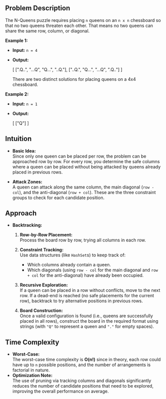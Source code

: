Problem Description
-------------------

The N-Queens puzzle requires placing `n` queens on an `n x n` chessboard so that no two queens threaten each other. That means no two queens can share the same row, column, or diagonal.

**Example 1:**

-   **Input:** `n = 4`
-   **Output:**


  	[
      [".Q..", "...Q", "Q...", "..Q."],
      ["..Q.", "Q...", "...Q", ".Q.."]
    ]

    There are two distinct solutions for placing queens on a 4x4 chessboard.

**Example 2:**

-   **Input:** `n = 1`
-   **Output:**


    [
      ["Q"]
    ]

Intuition
---------

-   **Basic Idea:**\
    Since only one queen can be placed per row, the problem can be approached row by row. For every row, you determine the safe columns where a queen can be placed without being attacked by queens already placed in previous rows.

-   **Attack Zones:**\
    A queen can attack along the same column, the main diagonal (`row - col`), and the anti-diagonal (`row + col`). These are the three constraint groups to check for each candidate position.

Approach
--------

-   **Backtracking:**
    1.  **Row-by-Row Placement:**\
        Process the board row by row, trying all columns in each row.

    2.  **Constraint Tracking:**\
        Use data structures (like `HashSet`s) to keep track of:

        -   Which columns already contain a queen.
        -   Which diagonals (using `row - col` for the main diagonal and `row + col` for the anti-diagonal) have already been occupied.
    3.  **Recursive Exploration:**\
        If a queen can be placed in a row without conflicts, move to the next row. If a dead-end is reached (no safe placements for the current row), backtrack to try alternative positions in previous rows.

    4.  **Board Construction:**\
        Once a valid configuration is found (i.e., queens are successfully placed in all rows), construct the board in the required format using strings (with `"Q"` to represent a queen and `"."` for empty spaces).

Time Complexity
---------------

-   **Worst-Case:**\
    The worst-case time complexity is **O(n!)** since in theory, each row could have up to `n` possible positions, and the number of arrangements is factorial in nature.
-   **Optimization Note:**\
    The use of pruning via tracking columns and diagonals significantly reduces the number of candidate positions that need to be explored, improving the overall performance on average.
